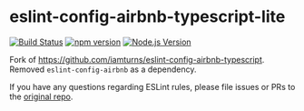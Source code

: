 # eslint-config-airbnb-typescript-lite

[![Build Status](https://github.com/mgenware/eslint-config-airbnb-typescript-lite/workflows/Build/badge.svg)](https://github.com/mgenware/eslint-config-airbnb-typescript-lite/actions)
[![npm version](https://img.shields.io/npm/v/eslint-config-airbnb-typescript-lite.svg?style=flat-square)](https://npmjs.com/package/eslint-config-airbnb-typescript-lite)
[![Node.js Version](http://img.shields.io/node/v/eslint-config-airbnb-typescript-lite.svg?style=flat-square)](https://nodejs.org/en/)

Fork of https://github.com/iamturns/eslint-config-airbnb-typescript. Removed `eslint-config-airbnb` as a dependency.

If you have any questions regarding ESLint rules, please file issues or PRs to the [original repo](https://github.com/iamturns/eslint-config-airbnb-typescript).
